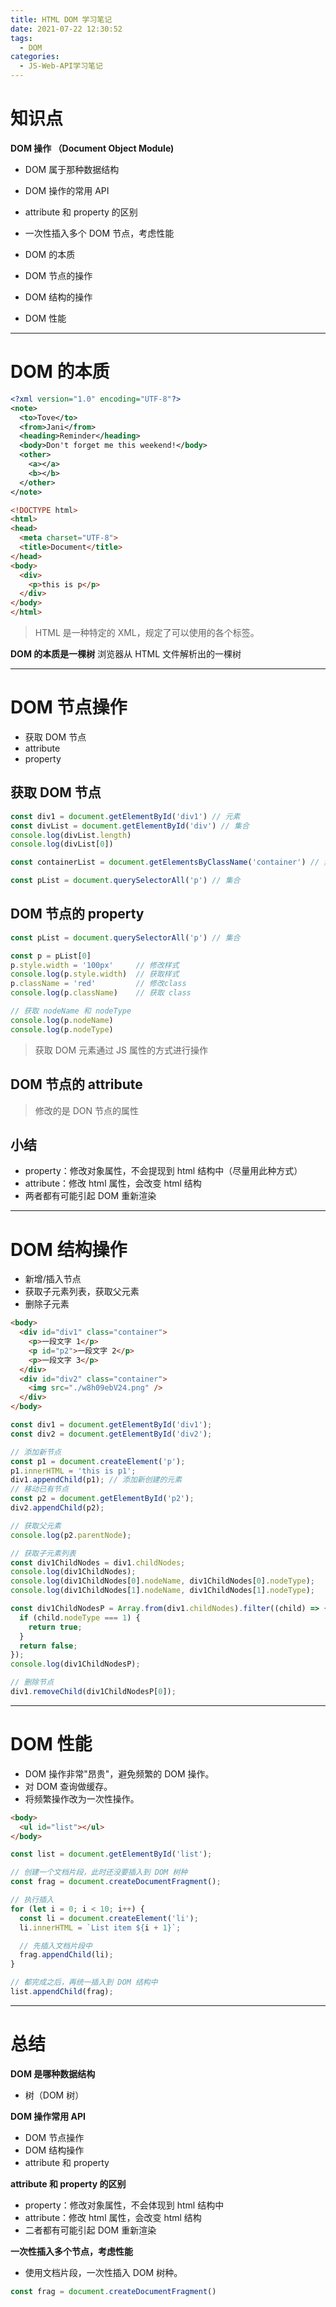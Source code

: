 ```yaml
---
title: HTML DOM 学习笔记
date: 2021-07-22 12:30:52
tags:
  - DOM
categories:
  - JS-Web-API学习笔记
---
```


# 知识点

**DOM 操作 （Document Object Module)**

- DOM 属于那种数据结构
- DOM 操作的常用 API
- attribute 和 property 的区别
- 一次性插入多个 DOM 节点，考虑性能

- DOM 的本质
- DOM 节点的操作
- DOM 结构的操作
- DOM 性能

---

# DOM 的本质

```xml
<?xml version="1.0" encoding="UTF-8"?>
<note>
  <to>Tove</to>
  <from>Jani</from>
  <heading>Reminder</heading>
  <body>Don't forget me this weekend!</body>
  <other>
    <a></a>
    <b></b>
  </other>
</note>
```

```HTML
<!DOCTYPE html>
<html>
<head>
  <meta charset="UTF-8">
  <title>Document</title>
</head>
<body>
  <div>
    <p>this is p</p>
  </div>
</body>
</html>
```

> HTML 是一种特定的 XML，规定了可以使用的各个标签。

**DOM 的本质是一棵树**
浏览器从 HTML 文件解析出的一棵树

---

# DOM 节点操作

- 获取 DOM 节点
- attribute
- property

## 获取 DOM 节点

```JavaScript
const div1 = document.getElementById('div1') // 元素
const divList = document.getElementById('div') // 集合
console.log(divList.length)
console.log(divList[0])

const containerList = document.getElementsByClassName('container') // 集合

const pList = document.querySelectorAll('p') // 集合
```

## DOM 节点的 property

```JavaScript
const pList = document.querySelectorAll('p') // 集合

const p = pList[0]
p.style.width = '100px'     // 修改样式
console.log(p.style.width)  // 获取样式
p.className = 'red'         // 修改class
console.log(p.className)    // 获取 class

// 获取 nodeName 和 nodeType
console.log(p.nodeName)
console.log(p.nodeType)
```

> 获取 DOM 元素通过 JS 属性的方式进行操作

## DOM 节点的 attribute

> 修改的是 DON 节点的属性

## 小结

- property：修改对象属性，不会提现到 html 结构中（尽量用此种方式）
- attribute：修改 html 属性，会改变 html 结构
- 两者都有可能引起 DOM 重新渲染

---

# DOM 结构操作

- 新增/插入节点
- 获取子元素列表，获取父元素
- 删除子元素

```HTML
<body>
  <div id="div1" class="container">
    <p>一段文字 1</p>
    <p id="p2">一段文字 2</p>
    <p>一段文字 3</p>
  </div>
  <div id="div2" class="container">
    <img src="./w8h09ebV24.png" />
  </div>
</body>
```

```JavaScript
const div1 = document.getElementById('div1');
const div2 = document.getElementById('div2');

// 添加新节点
const p1 = document.createElement('p');
p1.innerHTML = 'this is p1';
div1.appendChild(p1); // 添加新创建的元素
// 移动已有节点
const p2 = document.getElementById('p2');
div2.appendChild(p2);

// 获取父元素
console.log(p2.parentNode);

// 获取子元素列表
const div1ChildNodes = div1.childNodes;
console.log(div1ChildNodes);
console.log(div1ChildNodes[0].nodeName, div1ChildNodes[0].nodeType);
console.log(div1ChildNodes[1].nodeName, div1ChildNodes[1].nodeType);

const div1ChildNodesP = Array.from(div1.childNodes).filter((child) => {
  if (child.nodeType === 1) {
    return true;
  }
  return false;
});
console.log(div1ChildNodesP);

// 删除节点
div1.removeChild(div1ChildNodesP[0]);
```

---

# DOM 性能

- DOM 操作非常"昂贵"，避免频繁的 DOM 操作。
- 对 DOM 查询做缓存。
- 将频繁操作改为一次性操作。

```HTML
<body>
  <ul id="list"></ul>
</body>
```

```JavaScript
const list = document.getElementById('list');

// 创建一个文档片段，此时还没要插入到 DOM 树种
const frag = document.createDocumentFragment();

// 执行插入
for (let i = 0; i < 10; i++) {
  const li = document.createElement('li');
  li.innerHTML = `List item ${i + 1}`;

  // 先插入文档片段中
  frag.appendChild(li);
}

// 都完成之后，再统一插入到 DOM 结构中
list.appendChild(frag);
```

---

# 总结

**DOM 是哪种数据结构**

- 树（DOM 树）

**DOM 操作常用 API**

- DOM 节点操作
- DOM 结构操作
- attribute 和 property

**attribute 和 property 的区别**

- property：修改对象属性，不会体现到 html 结构中
- attribute：修改 html 属性，会改变 html 结构
- 二者都有可能引起 DOM 重新渲染

**一次性插入多个节点，考虑性能**

- 使用文档片段，一次性插入 DOM 树种。

```JavaScript
const frag = document.createDocumentFragment()
```
